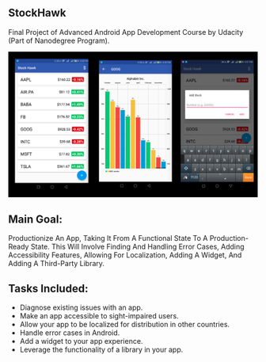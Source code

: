 ## StockHawk
Final Project of Advanced Android App Development Course by Udacity (Part of Nanodegree Program).

![alt text](https://github.com/RofaeilAshaiaa/StockHawk/blob/master/Screenshot%20from%202017-10-18%2017-02-22.png)

## Main Goal:
Productionize An App, Taking It From A Functional State To A
Production-Ready State. This Will Involve Finding And Handling Error
Cases, Adding Accessibility Features, Allowing For Localization,
Adding A Widget, And Adding A Third-Party Library.

## Tasks Included:
 * Diagnose existing issues with an app.
 * Make an app accessible to sight-impaired users.
 * Allow your app to be localized for distribution in other countries.
 * Handle error cases in Android.
 * Add a widget to your app experience.
 * Leverage the functionality of a library in your app.
